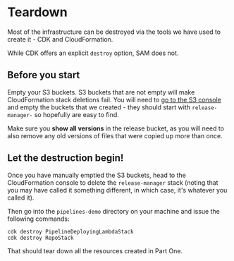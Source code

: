 # Teardown

Most of the infrastructure can be destroyed via the tools we have used to create it - CDK and CloudFormation.

While CDK offers an explicit `destroy` option, SAM does not.

## Before you start

Empty your S3 buckets. S3 buckets that are not empty will make CloudFormation stack deletions fail. You will need to [go to the S3 console]() and empty the buckets that we created - they should start with `release-manager-` so hopefully are easy to find.

Make sure you **show all versions** in the release bucket, as you will need to also remove any old versions of files that were copied up more than once.

## Let the destruction begin!

Once you have manually emptied the S3 buckets, head to the CloudFormation console to delete the `release-manager` stack (noting that you may have called it something different, in which case, it's whatever you called it).

Then go into the `pipelines-demo` directory on your machine and issue the following commands:

```
cdk destroy PipelineDeployingLambdaStack
cdk destroy RepoStack
```

That should tear down all the resources created in Part One.
